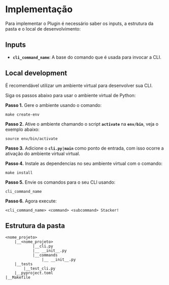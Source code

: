 
# **Implementação**
Para implementar o Plugin é necessário saber os inputs, a estrutura da pasta e o local de desenvolvimento:

## **Inputs**

- **`cli_command_name`**: A base do comando que é usada para invocar a CLI. 

## **Local development**
É recomendável utilizar um ambiente virtual para desenvolver sua CLI. 

Siga os passos abaixo para usar o ambiente virtual de Python:

**Passo 1.** Gere o ambiente usando o comando:

```
make create-env
``` 
**Passo 2.** Ative o ambiente chamando o script **`activate`** na **`env/bin`**, veja o exemplo abaixo:
```
source env/bin/activate
``` 

**Passo 3.** Adicione o **`cli.py|main`** como ponto de entrada, com isso ocorre a ativação do ambiente virtual virtual.

**Passo 4.** Instale as dependencias no seu ambiente virtual com o comando:
```
make install
```  
**Passo 5.** Envie os comandos para o seu CLI usando:
```
cli_command_name
``` 
**Passo 6.** Agora execute: 
```
<cli_command_name> <command> <subcommand> Stacker!
``` 

## **Estrutura da pasta**

```
<nome_projeto>
	|__<nome_projeto>
			|__cli.py
			|__ __init__.py
			|__commands
				|__ __init__.py			
	|__tests
		|__test_cli.py
	|__pyproject.toml
|__Makefile
```